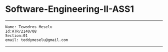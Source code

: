 # Software-Engineering-II-ASS1

********************************
    Name: Tewodros Meselu
    Id:ATR/2140/08
    Section:01
    email: teddymeselu@gmail.com
**********************************


